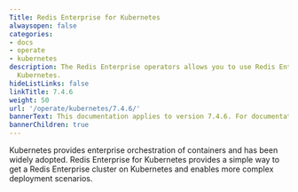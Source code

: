 ```yaml
---
Title: Redis Enterprise for Kubernetes
alwaysopen: false
categories:
- docs
- operate
- kubernetes
description: The Redis Enterprise operators allows you to use Redis Enterprise for
  Kubernetes.
hideListLinks: false
linkTitle: 7.4.6
weight: 50
url: '/operate/kubernetes/7.4.6/'
bannerText: This documentation applies to version 7.4.6. For documentation on the latest version, see [redis.io/docs/latest/kubernetes/](https://redis.io/docs/latest/operate/kubernetes/).
bannerChildren: true
---
```


Kubernetes provides enterprise orchestration of containers and has been widely adopted. Redis Enterprise for Kubernetes provides a simple way to get a Redis Enterprise cluster on Kubernetes and enables more complex deployment scenarios.

